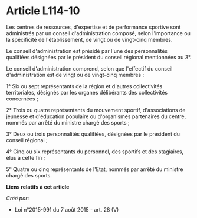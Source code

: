 # Article L114-10

Les centres de ressources, d'expertise et de performance sportive sont administrés par un conseil d'administration composé,
selon l'importance ou la spécificité de l'établissement, de vingt ou de vingt-cinq membres. 

Le conseil d'administration est présidé par l'une des personnalités qualifiées désignées par le président du conseil régional
mentionnées au 3°. 

Le conseil d'administration comprend, selon que l'effectif du conseil d'administration est de vingt ou de vingt-cinq
membres : 

1° Six ou sept représentants de la région et d'autres collectivités territoriales, désignés par les organes délibérants des
collectivités concernées ; 

2° Trois ou quatre représentants du mouvement sportif, d'associations de jeunesse et d'éducation populaire ou d'organismes
partenaires du centre, nommés par arrêté du ministre chargé des sports ; 

3° Deux ou trois personnalités qualifiées, désignées par le président du conseil régional ; 

4° Cinq ou six représentants du personnel, des sportifs et des stagiaires, élus à cette fin ; 

5° Quatre ou cinq représentants de l'Etat, nommés par arrêté du ministre chargé des sports.

**Liens relatifs à cet article**

_Créé par_:

  - Loi n°2015-991 du 7 août 2015 - art. 28 (V)
